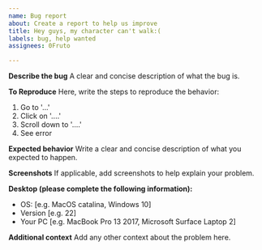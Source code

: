 ```yaml
---
name: Bug report
about: Create a report to help us improve
title: Hey guys, my character can't walk:(
labels: bug, help wanted
assignees: 0Fruto

---
```


**Describe the bug**
A clear and concise description of what the bug is.

**To Reproduce**
Here, write the steps to reproduce the behavior:
1. Go to '...'
2. Click on '....'
3. Scroll down to '....'
4. See error

**Expected behavior**
Write a clear and concise description of what you expected to happen.

**Screenshots**
If applicable, add screenshots to help explain your problem.

**Desktop (please complete the following information):**
 - OS: [e.g. MacOS catalina, Windows 10]
 - Version [e.g. 22]
 - Your PC [e.g. MacBook Pro 13 2017, Microsoft Surface Laptop 2]

**Additional context**
Add any other context about the problem here.
